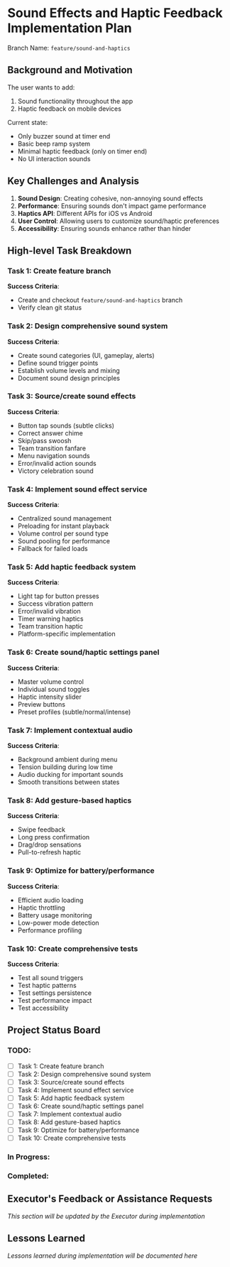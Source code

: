 # Sound Effects and Haptic Feedback Implementation Plan

Branch Name: `feature/sound-and-haptics`

## Background and Motivation

The user wants to add:
1. Sound functionality throughout the app
2. Haptic feedback on mobile devices

Current state:
- Only buzzer sound at timer end
- Basic beep ramp system
- Minimal haptic feedback (only on timer end)
- No UI interaction sounds

## Key Challenges and Analysis

1. **Sound Design**: Creating cohesive, non-annoying sound effects
2. **Performance**: Ensuring sounds don't impact game performance
3. **Haptics API**: Different APIs for iOS vs Android
4. **User Control**: Allowing users to customize sound/haptic preferences
5. **Accessibility**: Ensuring sounds enhance rather than hinder

## High-level Task Breakdown

### Task 1: Create feature branch
**Success Criteria**: 
- Create and checkout `feature/sound-and-haptics` branch
- Verify clean git status

### Task 2: Design comprehensive sound system
**Success Criteria**:
- Create sound categories (UI, gameplay, alerts)
- Define sound trigger points
- Establish volume levels and mixing
- Document sound design principles

### Task 3: Source/create sound effects
**Success Criteria**:
- Button tap sounds (subtle clicks)
- Correct answer chime
- Skip/pass swoosh
- Team transition fanfare
- Menu navigation sounds
- Error/invalid action sounds
- Victory celebration sound

### Task 4: Implement sound effect service
**Success Criteria**:
- Centralized sound management
- Preloading for instant playback
- Volume control per sound type
- Sound pooling for performance
- Fallback for failed loads

### Task 5: Add haptic feedback system
**Success Criteria**:
- Light tap for button presses
- Success vibration pattern
- Error/invalid vibration
- Timer warning haptics
- Team transition haptic
- Platform-specific implementation

### Task 6: Create sound/haptic settings panel
**Success Criteria**:
- Master volume control
- Individual sound toggles
- Haptic intensity slider
- Preview buttons
- Preset profiles (subtle/normal/intense)

### Task 7: Implement contextual audio
**Success Criteria**:
- Background ambient during menu
- Tension building during low time
- Audio ducking for important sounds
- Smooth transitions between states

### Task 8: Add gesture-based haptics
**Success Criteria**:
- Swipe feedback
- Long press confirmation
- Drag/drop sensations
- Pull-to-refresh haptic

### Task 9: Optimize for battery/performance
**Success Criteria**:
- Efficient audio loading
- Haptic throttling
- Battery usage monitoring
- Low-power mode detection
- Performance profiling

### Task 10: Create comprehensive tests
**Success Criteria**:
- Test all sound triggers
- Test haptic patterns
- Test settings persistence
- Test performance impact
- Test accessibility

## Project Status Board

### TODO:
- [ ] Task 1: Create feature branch
- [ ] Task 2: Design comprehensive sound system
- [ ] Task 3: Source/create sound effects
- [ ] Task 4: Implement sound effect service
- [ ] Task 5: Add haptic feedback system
- [ ] Task 6: Create sound/haptic settings panel
- [ ] Task 7: Implement contextual audio
- [ ] Task 8: Add gesture-based haptics
- [ ] Task 9: Optimize for battery/performance
- [ ] Task 10: Create comprehensive tests

### In Progress:

### Completed:

## Executor's Feedback or Assistance Requests

_This section will be updated by the Executor during implementation_

## Lessons Learned

_Lessons learned during implementation will be documented here_ 